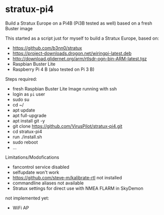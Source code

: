 # stratux-pi4
Build a Stratux Europe on a Pi4B (Pi3B tested as well) based on a fresh Buster image

This started as a script just for myself to build a Stratux Europe, based on:
- https://github.com/b3nn0/stratux
- https://project-downloads.drogon.net/wiringpi-latest.deb
- http://download.glidernet.org/arm/rtlsdr-ogn-bin-ARM-latest.tgz
- Raspbian Buster Lite
- Raspberry Pi 4 B (also tested on Pi 3 B)

Steps required:
- fresh Raspbian Buster Lite Image running with ssh
- login as `pi` user
- sudo su
- cd ~/
- apt update
- apt full-upgrade
- apt install git -y
- git clone https://github.com/VirusPilot/stratux-pi4.git
- cd stratux-pi4
- run ./install.sh
- sudo reboot
- ...

Limitations/Modofications
- fancontrol service disabled
- selfupdate won't work
- https://github.com/steve-m/kalibrate-rtl not installed
- commandline aliases not available
- Stratux settings for direct use with NMEA FLARM in SkyDemon

not implemented yet:
- WiFi AP
